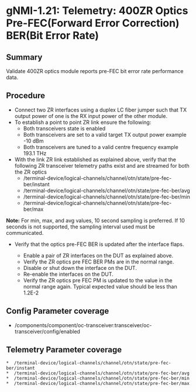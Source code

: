 # gNMI-1.21: Telemetry: 400ZR Optics Pre-FEC(Forward Error Correction) BER(Bit Error Rate)

## Summary

Validate 400ZR optics module reports pre-FEC bit error rate performance data.

## Procedure

*   Connect two ZR interfaces using a duplex LC fiber jumper such that TX
    output power of one is the RX input power of the other module.
*   To establish a point to point ZR link ensure the following:
      * Both transceivers state is enabled
      * Both transceivers are set to a valid target TX output power
        example -10 dBm
      * Both transceivers are tuned to a valid centre frequency
        example 193.1 THz
*   With the link ZR link established as explained above, verify that the
    following ZR transceiver telemetry paths exist and are streamed for both
    the ZR optics
    *   /terminal-device/logical-channels/channel/otn/state/pre-fec-ber/instant
    *   /terminal-device/logical-channels/channel/otn/state/pre-fec-ber/avg
    *   /terminal-device/logical-channels/channel/otn/state/pre-fec-ber/min
    *   /terminal-device/logical-channels/channel/otn/state/pre-fec-ber/max

**Note:** For min, max, and avg values, 10 second sampling is preferred. If 
          10 seconds is not supported, the sampling interval used must be
          communicated.


*   Verify that the optics pre-FEC BER is updated after the interface flaps.

    *   Enable a pair of ZR interfaces on the DUT as explained above.
    *   Verify the ZR optics pre FEC BER PMs are in the normal range.
    *   Disable or shut down the interface on the DUT.
    *   Re-enable the interfaces on the DUT.
    *   Verify the ZR optics pre FEC PM is updated to the value in the normal
        range again. Typical expected value should be less than 1.2E-2

## Config Parameter coverage

*   /components/component/oc-transceiver:transceiver/oc-transceiver/config/enabled

## Telemetry Parameter coverage

    *  /terminal-device/logical-channels/channel/otn/state/pre-fec-ber/instant
    *  /terminal-device/logical-channels/channel/otn/state/pre-fec-ber/avg
    *  /terminal-device/logical-channels/channel/otn/state/pre-fec-ber/min
    *  /terminal-device/logical-channels/channel/otn/state/pre-fec-ber/max

